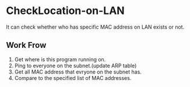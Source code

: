 # CheckLocation-on-LAN
It can check whether who has specific MAC address on LAN exists or not.

## Work Frow
1. Get where is this program running on.
2. Ping to everyone on the subnet.(update ARP table)
3. Get all MAC address that evryone on the subnet has.
4. Compare to the specified list of MAC addresses.
